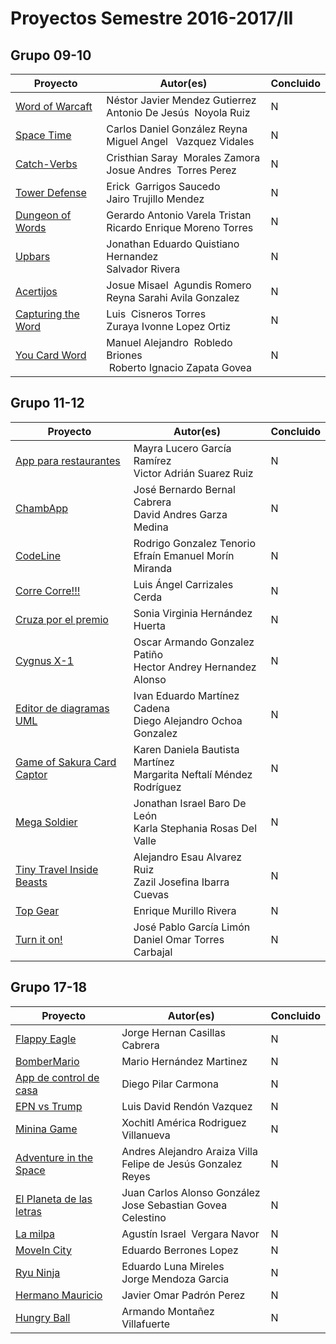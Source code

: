 # Proyectos Semestre 2016-2017/II

## Grupo 09-10
<table>
<thead>
<tr>
<th>Proyecto</th>
<th>Autor(es)</th>
<th>Concluido</th>
</tr>
</thead>
<tbody>
<tr><td><a href='https://acominf.github.io/WordOfWarcaft/'>Word of Warcaft</a></td><td>Néstor Javier Mendez Gutierrez<br>Antonio De Jesús  Noyola Ruiz</td><td>N</td></tr>
<tr><td><a href='https://acominf.github.io/SpaceTime/'>Space Time</a></td><td>Carlos Daniel González Reyna<br>Miguel Angel   Vazquez Vidales</td><td>N</td></tr>
<tr><td><a href='https://acominf.github.io/CatchVerbs/'>Catch-Verbs</a></td><td>Cristhian Saray  Morales Zamora<br>Josue Andres  Torres Perez</td><td>N</td></tr>
<tr><td><a href='https://acominf.github.io/TowerDefense/'>Tower Defense</a></td><td>Erick  Garrigos Saucedo<br>Jairo Trujillo Mendez</td><td>N</td></tr>
<tr><td><a href='https://acominf.github.io/DungeonOfWords/'>Dungeon of Words</a></td><td>Gerardo Antonio Varela Tristan<br>Ricardo Enrique Moreno Torres</td><td>N</td></tr>
<tr><td><a href='https://acominf.github.io/Upbars/'>Upbars</a></td><td>Jonathan Eduardo Quistiano Hernandez<br>Salvador Rivera</td><td>N</td></tr>
<tr><td><a href='https://acominf.github.io/Acertijos/'>Acertijos</a></td><td>Josue Misael  Agundis Romero<br>Reyna Sarahi Avila Gonzalez</td><td>N</td></tr>
<tr><td><a href='https://acominf.github.io/CapturingTheWord/'>Capturing the Word</a></td><td>Luis  Cisneros Torres<br>Zuraya Ivonne Lopez Ortiz</td><td>N</td></tr>
<tr><td><a href='https://acominf.github.io/YouCardWord/'>You Card Word</a></td><td>Manuel Alejandro  Robledo Briones<br> Roberto Ignacio Zapata Govea</td><td>N</td></tr>
</tbody>
</table>

## Grupo 11-12
<table>
<thead>
<tr>
<th>Proyecto</th>
<th>Autor(es)</th>
<th>Concluido</th>
</tr>
</thead>
<tbody>
<tr><td><a href='https://acominf.github.io/AppRestaurante/'>App para restaurantes</a></td><td>Mayra Lucero García Ramírez<br>Victor Adrián Suarez Ruiz</td><td>N</td></tr>

<tr><td><a href='https://acominf.github.io/ChambApp/'>ChambApp</a></td><td>José Bernardo Bernal Cabrera<br>David Andres Garza Medina</td><td>N</td></tr>

<tr><td><a href='https://acominf.github.io/CodeLine/'>CodeLine</a></td><td>Rodrigo Gonzalez Tenorio<br>Efraín Emanuel Morín Miranda</td><td>N</td></tr>

<tr><td><a href='https://acominf.github.io/CorreCorre/'>Corre Corre!!!</a></td><td>Luis Ángel Carrizales Cerda</td><td>N</td></tr>

<tr><td><a href='https://acominf.github.io/CruzaPorElPremio/'>Cruza por el premio</a></td><td>Sonia Virginia Hernández Huerta</td><td>N</td></tr>

<tr><td><a href='https://acominf.github.io/CygnusX-1/'>Cygnus X-1</a></td><td>Oscar Armando Gonzalez Patiño<br>Hector Andrey Hernandez Alonso</td><td>N</td></tr>

<tr><td><a href='https://acominf.github.io/EditorUML/'>Editor de diagramas UML</a></td><td>Ivan Eduardo Martínez Cadena<br>Diego Alejandro Ochoa Gonzalez</td><td>N</td></tr>

<tr><td><a href='https://acominf.github.io/GameOfSakura/'>Game of Sakura Card Captor</a></td><td>Karen Daniela Bautista Martínez<br>Margarita Neftalí Méndez Rodríguez</td><td>N</td></tr>

<tr><td><a href='https://acominf.github.io/MegaSoldier/'>Mega Soldier</a></td><td>Jonathan Israel Baro De León<br>Karla Stephania Rosas Del Valle</td><td>N</td></tr>

<tr><td><a href='https://acominf.github.io/TinyTravel/'>Tiny Travel Inside Beasts</a></td><td>Alejandro Esau Alvarez Ruiz<br>Zazil Josefina Ibarra Cuevas</td><td>N</td></tr>

<tr><td><a href='https://acominf.github.io/TopGear/'>Top Gear</a></td><td>Enrique Murillo Rivera</td><td>N</td></tr>

<tr><td><a href='https://acominf.github.io/TurnItOn/'>Turn it on!</a></td><td>José Pablo García Limón<br>Daniel Omar Torres Carbajal</td><td>N</td></tr>

</tbody>
</table>


## Grupo 17-18
<table>
<thead>
<tr>
<th>Proyecto</th>
<th>Autor(es)</th>
<th>Concluido</th>
</tr>
</thead>
<tbody>
<tr><td><a href='https://acominf.github.io/FlappyEagle/'>Flappy Eagle</a></td><td>Jorge Hernan Casillas Cabrera</td><td>N</td></tr>
<tr><td><a href='https://acominf.github.io/BomberMario/'>BomberMario</a></td><td>Mario Hernández Martinez</td><td>N</td></tr>
<tr><td><a href='https://acominf.github.io/AppControlCasa/'>App de control de casa</a></td><td>Diego Pilar Carmona</td><td>N</td></tr>
<tr><td><a href='https://acominf.github.io/EPNvsTrump/'>EPN vs Trump</a></td><td>Luis David Rendón Vazquez</td><td>N</td></tr>
<tr><td><a href='https://acominf.github.io/MininaGame/'>Minina Game</a></td><td>Xochitl América Rodriguez Villanueva</td><td>N</td></tr>
<tr><td><a href='https://acominf.github.io/AdventureInSpace/'>Adventure in the Space</a></td><td>Andres Alejandro Araiza Villa<br>Felipe de Jesús Gonzalez Reyes</td><td>N</td></tr>
<tr><td><a href='https://acominf.github.io/PlanetaDeLetras/'>El Planeta de las letras</a></td><td>Juan Carlos Alonso González<br>Jose Sebastian Govea Celestino</td><td>N</td></tr>
<tr><td><a href='https://acominf.github.io/LaMilpa/'>La milpa</a></td><td>Agustín Israel  Vergara Navor</td><td>N</td></tr>
<tr><td><a href='https://acominf.github.io/MoveInCity/'>MoveIn City</a></td><td>Eduardo Berrones Lopez</td><td>N</td></tr>
<tr><td><a href='https://acominf.github.io/RyuNinja/'>Ryu Ninja</a></td><td>Eduardo Luna Mireles<br>Jorge Mendoza Garcia</td><td>N</td></tr>
<tr><td><a href='https://acominf.github.io/HermanoMauricio/'>Hermano Mauricio</a></td><td>Javier Omar Padrón Perez</td><td>N</td></tr>
<tr><td><a href='https://acominf.github.io/HungryBall/'>Hungry Ball</a></td><td>Armando Montañez Villafuerte</td><td>N</td></tr>
</tbody>
</table>
